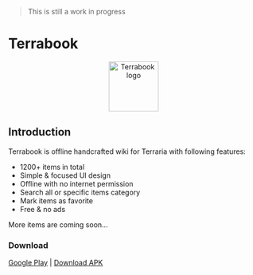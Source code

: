 > This is still a work in progress

# Terrabook

<div align=center><img src="https://bramaudi.github.io/terrabook/static/logo.png" alt="Terrabook logo" height="100" /></div>

## Introduction

Terrabook is offline handcrafted wiki for Terraria with following features:

* 1200+ items in total
* Simple & focused UI design
* Offline with no internet permission
* Search all or specific items category
* Mark items as favorite
* Free & no ads

More items are coming soon...

### Download

[Google Play](https://play.google.com/store/apps/details?id=io.github.bramaudi.terrabook) | [Download APK](https://github.com/bramaudi/terrabook/releases)
